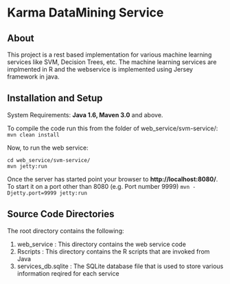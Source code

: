 Karma DataMining Service
========================

## About
This project is a rest based implementation for various machine learning services like SVM, Decision Trees, etc. The machine learning services are implmented in R and the webservice is implemented using Jersey framework in java.

## Installation and Setup ##
System Requirements: **Java 1.6, Maven 3.0** and above.

To compile the code run this from the folder of web_service/svm-service/:
`mvn clean install`

Now, to run the web service:
```
cd web_service/svm-service/
mvn jetty:run
```

Once the server has started point your browser to **http://localhost:8080/**. To start it on a port other than 8080 (e.g. Port number 9999) 
`mvn -Djetty.port=9999 jetty:run`


## Source Code Directories ##
The root directory contains the following:
1. web_service : This directory contains the web service code
2. Rscripts : This directory contains the R scripts that are invoked from Java
3. services_db.sqlite : The SQLite database file that is used to store various information reqired for each service


